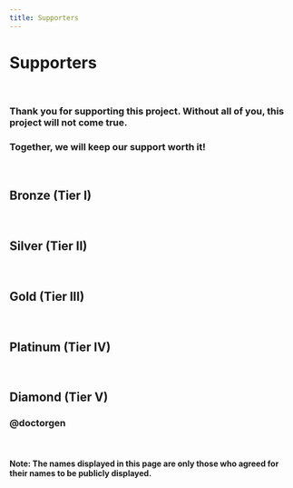 ```yaml
---
title: Supporters
---
```


# Supporters

<br />

### Thank you for supporting this project. Without all of you, this project will not come true.

### Together, we will keep our support worth it!

<br />

## Bronze (Tier I)

<br />

## Silver (Tier II)

<br />

## Gold (Tier III)

<br />

## Platinum (Tier IV)

<br />

## Diamond (Tier V)

### @doctorgen

<br />

#### Note: The names displayed in this page are only those who agreed for their names to be publicly displayed.


